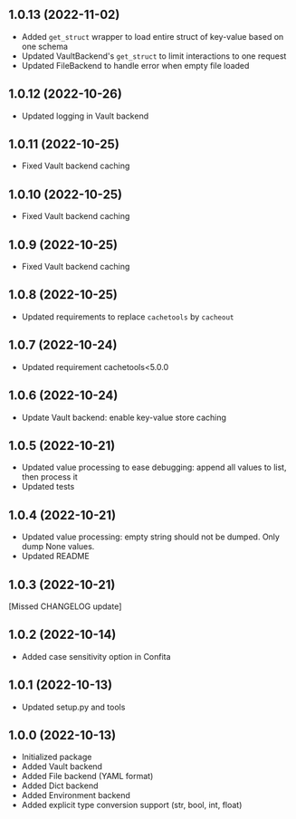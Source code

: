 ## 1.0.13 (2022-11-02)

- Added `get_struct` wrapper to load entire struct of key-value based on one schema
- Updated VaultBackend's `get_struct` to limit interactions to one request
- Updated FileBackend to handle error when empty file loaded

## 1.0.12 (2022-10-26)

- Updated logging in Vault backend

## 1.0.11 (2022-10-25)

- Fixed Vault backend caching

## 1.0.10 (2022-10-25)

- Fixed Vault backend caching

## 1.0.9 (2022-10-25)

- Fixed Vault backend caching

## 1.0.8 (2022-10-25)

- Updated requirements to replace `cachetools` by `cacheout` 

## 1.0.7 (2022-10-24)

- Updated requirement cachetools<5.0.0

## 1.0.6 (2022-10-24)

- Update Vault backend: enable key-value store caching

## 1.0.5 (2022-10-21)

- Updated value processing to ease debugging: append all values to list, then process it
- Updated tests

## 1.0.4 (2022-10-21)

- Updated value processing: empty string should not be dumped. Only dump None values.
- Updated README

## 1.0.3 (2022-10-21)

[Missed CHANGELOG update]

## 1.0.2 (2022-10-14)

- Added case sensitivity option in Confita

## 1.0.1 (2022-10-13)

- Updated setup.py and tools

## 1.0.0 (2022-10-13)

- Initialized package
- Added Vault backend
- Added File backend (YAML format)
- Added Dict backend
- Added Environment backend
- Added explicit type conversion support (str, bool, int, float)
